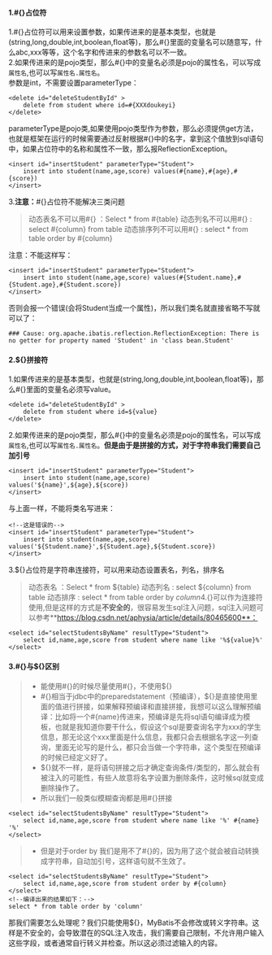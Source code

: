 #### 1.#{}占位符
1.#{}占位符可以用来设置参数，如果传进来的是基本类型，也就是(string,long,double,int,boolean,float等)，那么#{}里面的变量名可以随意写，什么abc,xxx等等，这个名字和传进来的参数名可以不一致。<br>
2.如果传进来的是pojo类型，那么#{}中的变量名必须是pojo的属性名，可以写成`属性名`,也可以写`属性名.属性名`。<br>
参数是int，不需要设置parameterType：
```
<delete id="deleteStudentById" >
    delete from student where id=#{XXXdoukeyi}
</delete>
```
parameterType是pojo类,如果使用pojo类型作为参数，那么必须提供get方法，也就是框架在运行的时候需要通过反射根据#{}中的名字，拿到这个值放到sql语句中，如果占位符中的名称和属性不一致，那么报ReflectionException。
```
<insert id="insertStudent" parameterType="Student">
	insert into student(name,age,score) values(#{name},#{age},#{score})
</insert>
```
3.**注意：**#{}占位符不能解决三类问题
> 动态表名不可以用#{} ：Select * from #{table}
> 动态列名不可以用#{} : select #{column} from table
> 动态排序列不可以用#{} : select * from table order by #{column}

注意：不能这样写：
```
<insert id="insertStudent" parameterType="Student">
	insert into student(name,age,score) values(#{Student.name},#{Student.age},#{Student.score})
</insert>
```
否则会报一个错误(会将Student当成一个属性)，所以我们类名就直接省略不写就可以了：
```
### Cause: org.apache.ibatis.reflection.ReflectionException: There is no getter for property named 'Student' in 'class bean.Student'
```
#### 2.${}拼接符
1.如果传进来的是基本类型，也就是(string,long,double,int,boolean,float等)，那么#{}里面的变量名必须写value。<br>
```
<delete id="deleteStudentById" >
    delete from student where id=${value}
</delete>
```
2.如果传进来的是pojo类型，那么#{}中的变量名必须是pojo的属性名，可以写成`属性名`,也可以写`属性名.属性名`。**但是由于是拼接的方式，对于字符串我们需要自己加引号**<br>
```
<insert id="insertStudent" parameterType="Student">
	insert into student(name,age,score) values('${name}',${age},${score})
</insert>
```
与上面一样，不能将类名写进来：
```
<!--这是错误的-->
<insert id="insertStudent" parameterType="Student">
	insert into student(name,age,score) values('${Student.name}',${Student.age},${Student.score})
</insert>
```
3.${}占位符是字符串连接符，可以用来动态设置表名，列名，排序名
> 动态表名 ：Select * from ${table}
> 动态列名 : select ${column} from table
> 动态排序 : select * from table order by ${column}
4.${}可以作为连接符使用,但是这样的方式是**不安全的**，很容易发生sql注入问题，sql注入问题可以参考**https://blog.csdn.net/aphysia/article/details/80465600**：
```
<select id="selectStudentsByName" resultType="Student">
    select id,name,age,score from student where name like '%${value}%'
</select>
```
#### 3.#{}与${}区别

> * 能使用#{}的时候尽量使用#{}，不使用${}
> * #{}相当于jdbc中的preparedstatement（预编译），${}是直接使用里面的值进行拼接，如果解释预编译和直接拼接，我想可以这么理解预编译：比如将一个#{name}传进来，预编译是先将sql语句编译成为模板，也就是我知道你要干什么，假设这个sql是要查询名字为xxx的学生信息，那无论这个xxx里面是什么信息，我都只会去根据名字这一列查询，里面无论写的是什么，都只会当做一个字符串，这个类型在预编译的时候已经定义好了。
> * ${}就不一样，是将语句拼接之后才确定查询条件/类型的，那么就会有被注入的可能性，有些人故意将名字设置为删除条件，这时候sql就变成删除操作了。
> * 所以我们一般类似模糊查询都是用#{}拼接
```
<select id="selectStudentsByName" resultType="Student">
    select id,name,age,score from student where name like '%' #{name} '%'
</select>
```
> * 但是对于order by 我们是用不了#{}的，因为用了这个就会被自动转换成字符串，自动加引号，这样语句就不生效了。
```
<select id="selectStudentsByName" resultType="Student">
    select id,name,age,score from student order by #{column}
</select>
<!--编译出来的结果如下：-->
select * from table order by 'column'
```
那我们需要怎么处理呢？我们只能使用${}，MyBatis不会修改或转义字符串。这样是不安全的，会导致潜在的SQL注入攻击，我们需要自己限制，不允许用户输入这些字段，或者通常自行转义并检查。所以这必须过滤输入的内容。